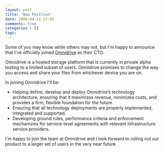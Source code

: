 ```yaml
---
layout: post
title: 'New Position'
date: 2006-04-12 17:09
comments: true
categories : []
tags:
---
```

Some of you may know while others may not, but I'm happy to announce that I've officially joined <a href="http://omnidrive.com">Omnidrive</a> as their CTO.

Omnidrive is a hosted storage platform that is currently in private alpha testing to a limited subset of users. Omnidrive promises to change the way you access and share your files from whichever device you are on.

In joining Omnidrive I'll be:
<ul>
<li>Helping define, develop and deploy Omnidrive’s technology architecture, ensuring that it maximizes revenue, minimizes costs, and provides a firm, flexible foundation for the future. </li>
<li>Ensuring that all technology deployments are properly implemented, integrated and supported.</li>
<li>Developing ground rules, performance criteria and enforcement mechanisms for service-level agreements with relevant Infrastructure service providers.</li>
</ul>

I'm happy to join the team at Omnidrive and I look forward to rolling out our product to a larger set of users in the very near future.

